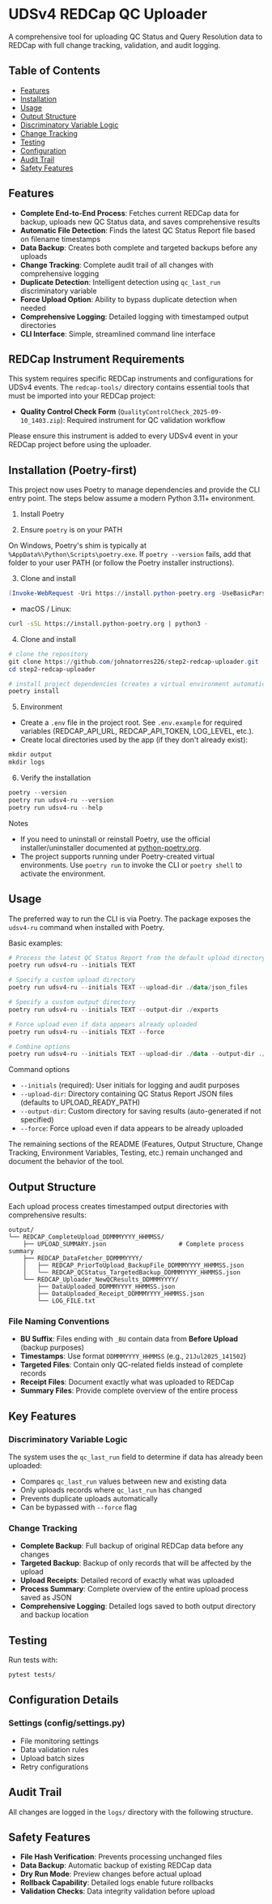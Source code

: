# UDSv4 REDCap QC Uploader

A comprehensive tool for uploading QC Status and Query Resolution data to REDCap with full change tracking, validation, and audit logging.

## Table of Contents

- [Features](#features)
- [Installation](#installation-poetry-first)
- [Usage](#usage)
- [Output Structure](#output-structure)
- [Discriminatory Variable Logic](#discriminatory-variable-logic)
- [Change Tracking](#change-tracking)
- [Testing](#testing)
- [Configuration](#configuration)
- [Audit Trail](#audit-trail)
- [Safety Features](#safety-features)

## Features

- **Complete End-to-End Process**: Fetches current REDCap data for backup, uploads new QC Status data, and saves comprehensive results
- **Automatic File Detection**: Finds the latest QC Status Report file based on filename timestamps
- **Data Backup**: Creates both complete and targeted backups before any uploads
- **Change Tracking**: Complete audit trail of all changes with comprehensive logging
- **Duplicate Detection**: Intelligent detection using `qc_last_run` discriminatory variable
- **Force Upload Option**: Ability to bypass duplicate detection when needed
- **Comprehensive Logging**: Detailed logging with timestamped output directories
- **CLI Interface**: Simple, streamlined command line interface

## REDCap Instrument Requirements

This system requires specific REDCap instruments and configurations for UDSv4 events. The `redcap-tools/` directory contains essential tools that must be imported into your REDCap project:

- **Quality Control Check Form** (`QualityControlCheck_2025-09-10_1403.zip`): Required instrument for QC validation workflow

Please ensure this instrument is added to every UDSv4 event in your REDCap project before using the uploader.

## Installation (Poetry-first)

This project now uses Poetry to manage dependencies and provide the CLI entry point. The steps below assume a modern Python 3.11+ environment.

1. Install Poetry

2. Ensure `poetry` is on your PATH

On Windows, Poetry's shim is typically at `%AppData%\Python\Scripts\poetry.exe`. If `poetry --version` fails, add that folder to your user PATH (or follow the Poetry installer instructions).

3. Clone and install

```powershell
(Invoke-WebRequest -Uri https://install.python-poetry.org -UseBasicParsing).Content | python -
```

- macOS / Linux:

```bash
curl -sSL https://install.python-poetry.org | python3 -
```

4. Clone and install

```powershell
# clone the repository
git clone https://github.com/johnatorres226/step2-redcap-uploader.git
cd step2-redcap-uploader

# install project dependencies (creates a virtual environment automatically)
poetry install
```

5. Environment

- Create a `.env` file in the project root. See `.env.example` for required variables (REDCAP_API_URL, REDCAP_API_TOKEN, LOG_LEVEL, etc.).
- Create local directories used by the app (if they don't already exist):

```powershell
mkdir output
mkdir logs
```

6. Verify the installation

```powershell
poetry --version
poetry run udsv4-ru --version
poetry run udsv4-ru --help
```

Notes

- If you need to uninstall or reinstall Poetry, use the official installer/uninstaller documented at [python-poetry.org](https://python-poetry.org).
- The project supports running under Poetry-created virtual environments. Use `poetry run` to invoke the CLI or `poetry shell` to activate the environment.

## Usage

The preferred way to run the CLI is via Poetry. The package exposes the `udsv4-ru` command when installed with Poetry.

Basic examples:

```powershell
# Process the latest QC Status Report from the default upload directory
poetry run udsv4-ru --initials TEXT

# Specify a custom upload directory
poetry run udsv4-ru --initials TEXT --upload-dir ./data/json_files

# Specify a custom output directory
poetry run udsv4-ru --initials TEXT --output-dir ./exports

# Force upload even if data appears already uploaded
poetry run udsv4-ru --initials TEXT --force

# Combine options
poetry run udsv4-ru --initials TEXT --upload-dir ./data --output-dir ./exports --force
```

Command options

- `--initials` (required): User initials for logging and audit purposes
- `--upload-dir`: Directory containing QC Status Report JSON files (defaults to UPLOAD_READY_PATH)
- `--output-dir`: Custom directory for saving results (auto-generated if not specified)
- `--force`: Force upload even if data appears to be already uploaded

The remaining sections of the README (Features, Output Structure, Change Tracking, Environment Variables, Testing, etc.) remain unchanged and document the behavior of the tool.

## Output Structure

Each upload process creates timestamped output directories with comprehensive results:

```text
output/
└── REDCAP_CompleteUpload_DDMMMYYYY_HHMMSS/
    ├── UPLOAD_SUMMARY.json                    # Complete process summary
    ├── REDCAP_DataFetcher_DDMMMYYYY/
    │   ├── REDCAP_PriorToUpload_BackupFile_DDMMMYYYY_HHMMSS.json
    │   └── REDCAP_QCStatus_TargetedBackup_DDMMMYYYY_HHMMSS.json
    └── REDCAP_Uploader_NewQCResults_DDMMMYYYY/
        ├── DataUploaded_DDMMMYYYY_HHMMSS.json
        ├── DataUploaded_Receipt_DDMMMYYYY_HHMMSS.json
        └── LOG_FILE.txt
```

### File Naming Conventions

- **BU Suffix**: Files ending with `_BU` contain data from **Before Upload** (backup purposes)
- **Timestamps**: Use format `DDMMMYYYY_HHMMSS` (e.g., `21Jul2025_141502`)
- **Targeted Files**: Contain only QC-related fields instead of complete records
- **Receipt Files**: Document exactly what was uploaded to REDCap
- **Summary Files**: Provide complete overview of the entire process

## Key Features

### Discriminatory Variable Logic

The system uses the `qc_last_run` field to determine if data has already been uploaded:

- Compares `qc_last_run` values between new and existing data
- Only uploads records where `qc_last_run` has changed
- Prevents duplicate uploads automatically
- Can be bypassed with `--force` flag

### Change Tracking

- **Complete Backup**: Full backup of original REDCap data before any changes
- **Targeted Backup**: Backup of only records that will be affected by the upload
- **Upload Receipts**: Detailed record of exactly what was uploaded
- **Process Summary**: Complete overview of the entire upload process saved as JSON
- **Comprehensive Logging**: Detailed logs saved to both output directory and backup location

## Testing

Run tests with:

```bash
pytest tests/
```

## Configuration Details

### Settings (config/settings.py)

- File monitoring settings
- Data validation rules
- Upload batch sizes
- Retry configurations

## Audit Trail

All changes are logged in the `logs/` directory with the following structure.

## Safety Features

- **File Hash Verification**: Prevents processing unchanged files
- **Data Backup**: Automatic backup of existing REDCap data
- **Dry Run Mode**: Preview changes before actual upload
- **Rollback Capability**: Detailed logs enable future rollbacks
- **Validation Checks**: Data integrity validation before upload
